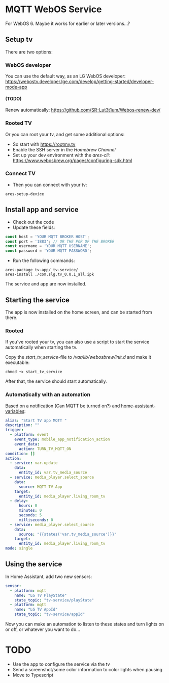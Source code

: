 # MQTT WebOS Service
For WebOS 6. Maybe it works for earlier or later versions...?
## Setup tv

There are two options:

### WebOS developer
You can use the default way, as an LG WebOS developer: https://webostv.developer.lge.com/develop/getting-started/developer-mode-app

#### (TODO)
Renew automatically: https://github.com/SR-Lut3t1um/Webos-renew-dev/

### Rooted TV
Or you can root your tv, and get some additional options:
- So start with https://rootmy.tv
- Enable the SSH server in the *Homebrew Channel*
- Set up your dev environment with the *ares-cli*: https://www.webosbrew.org/pages/configuring-sdk.html

### Connect TV
- Then you can connect with your tv: 
```
ares-setup-device
```

## Install app and service
- Check out the code
- Update these fields:
```javascript
const host = 'YOUR MQTT BROKER HOST';
const port = '1883'; // OR THE POR OF THE BROKER
const username = 'YOUR MQTT USERNAME';
const password = 'YOUR MQTT PASSWORD';
```
- Run the following commands:
```shell
ares-package tv-app/ tv-service/
ares-install ./com.slg.tv_0.0.1_all.ipk
```
The service and app are now installed.

## Starting the service
The app is now installed on the home screen, and can be started from there.

### Rooted
If you've rooted your tv, you can also use a script to start the service automatically when starting the tv.

Copy the *start_tv_service*-file to */var/lib/webosbrew/init.d* and make it executable: 
```shell
chmod +x start_tv_service
```
After that, the service should start automatically.

### Automatically with an automation

Based on a notification (Can MQTT be turned on?) and [home-assistant-variables](https://github.com/snarky-snark/home-assistant-variables):

```yaml
alias: "Start TV app MQTT "
description: ""
trigger:
  - platform: event
    event_type: mobile_app_notification_action
    event_data:
      action: TURN_TV_MQTT_ON
condition: []
action:
  - service: var.update
    data:
      entity_id: var.tv_media_source
  - service: media_player.select_source
    data:
      source: MQTT TV App
    target:
      entity_id: media_player.living_room_tv
  - delay:
      hours: 0
      minutes: 0
      seconds: 5
      milliseconds: 0
  - service: media_player.select_source
    data:
      source: "{{states('var.tv_media_source')}}"
    target:
      entity_id: media_player.living_room_tv
mode: single
```

## Using the service
In Home Assistant, add two new sensors:
```yaml
sensor:
  - platform: mqtt
    name: "LG TV PlayState"
    state_topic: "tv-service/playState"
  - platform: mqtt
    name: "LG TV AppId"
    state_topic: "tv-service/appId"
```
Now you can make an automation to listen to these states and turn lights on or off, or whatever you want to do...

# TODO
- Use the app to configure the service via the tv
- Send a screenshot/some color information to color lights when pausing
- Move to Typescript
